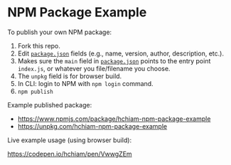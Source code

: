 # NPM Package Example

To publish your own NPM package:

1. Fork this repo.
2. Edit [`package.json`](https://github.com/hchiam/npm-package-example/blob/master/package.json) fields (e.g., name, version, author, description, etc.).
3. Makes sure the `main` field in [`package.json`](https://github.com/hchiam/npm-package-example/blob/master/package.json) points to the entry point `index.js`, or whatever you file/filename you choose.
4. The `unpkg` field is for browser build.
5. In CLI: login to NPM with `npm login` command.
6. `npm publish`

Example published package:

* https://www.npmjs.com/package/hchiam-npm-package-example
* https://unpkg.com/hchiam-npm-package-example

Live example usage (using browser build):

https://codepen.io/hchiam/pen/VwwgZEm
